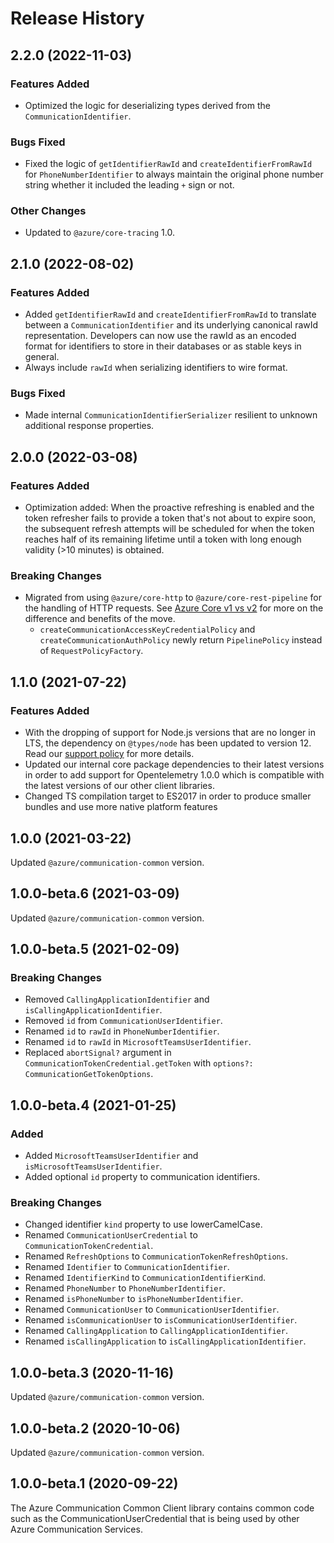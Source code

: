 # Release History

## 2.2.0 (2022-11-03)

### Features Added

- Optimized the logic for deserializing types derived from the `CommunicationIdentifier`.

### Bugs Fixed

- Fixed the logic of `getIdentifierRawId` and `createIdentifierFromRawId` for `PhoneNumberIdentifier` to always maintain the original phone number string whether it included the leading `+` sign or not.

### Other Changes

- Updated to `@azure/core-tracing` 1.0.

## 2.1.0 (2022-08-02)

### Features Added

- Added `getIdentifierRawId` and `createIdentifierFromRawId` to translate between a `CommunicationIdentifier` and its underlying canonical rawId representation. Developers can now use the rawId as an encoded format for identifiers to store in their databases or as stable keys in general.
- Always include `rawId` when serializing identifiers to wire format.

### Bugs Fixed

- Made internal `CommunicationIdentifierSerializer` resilient to unknown additional response properties.

## 2.0.0 (2022-03-08)

### Features Added

- Optimization added: When the proactive refreshing is enabled and the token refresher fails to provide a token that's not about to expire soon, the subsequent refresh attempts will be scheduled for when the token reaches half of its remaining lifetime until a token with long enough validity (>10 minutes) is obtained.

### Breaking Changes

- Migrated from using `@azure/core-http` to `@azure/core-rest-pipeline` for the handling of HTTP requests. See [Azure Core v1 vs v2](https://github.com/Azure/azure-sdk-for-js/blob/main/sdk/core/core-rest-pipeline/documentation/core2.md) for more on the difference and benefits of the move.
  - `createCommunicationAccessKeyCredentialPolicy` and `createCommunicationAuthPolicy` newly return `PipelinePolicy` instead of `RequestPolicyFactory`.

## 1.1.0 (2021-07-22)

### Features Added

- With the dropping of support for Node.js versions that are no longer in LTS, the dependency on `@types/node` has been updated to version 12. Read our [support policy](https://github.com/Azure/azure-sdk-for-js/blob/main/SUPPORT.md) for more details.
- Updated our internal core package dependencies to their latest versions in order to add support for Opentelemetry 1.0.0 which is compatible with the latest versions of our other client libraries.
- Changed TS compilation target to ES2017 in order to produce smaller bundles and use more native platform features

## 1.0.0 (2021-03-22)

Updated `@azure/communication-common` version.

## 1.0.0-beta.6 (2021-03-09)

Updated `@azure/communication-common` version.

## 1.0.0-beta.5 (2021-02-09)

### Breaking Changes

- Removed `CallingApplicationIdentifier` and `isCallingApplicationIdentifier`.
- Removed `id` from `CommunicationUserIdentifier`.
- Renamed `id` to `rawId` in `PhoneNumberIdentifier`.
- Renamed `id` to `rawId` in `MicrosoftTeamsUserIdentifier`.
- Replaced `abortSignal?` argument in `CommunicationTokenCredential.getToken` with `options?: CommunicationGetTokenOptions`.

## 1.0.0-beta.4 (2021-01-25)

### Added

- Added `MicrosoftTeamsUserIdentifier` and `isMicrosoftTeamsUserIdentifier`.
- Added optional `id` property to communication identifiers.

### Breaking Changes

- Changed identifier `kind` property to use lowerCamelCase.
- Renamed `CommunicationUserCredential` to `CommunicationTokenCredential`.
- Renamed `RefreshOptions` to `CommunicationTokenRefreshOptions`.
- Renamed `Identifier` to `CommunicationIdentifier`.
- Renamed `IdentifierKind` to `CommunicationIdentifierKind`.
- Renamed `PhoneNumber` to `PhoneNumberIdentifier`.
- Renamed `isPhoneNumber` to `isPhoneNumberIdentifier`.
- Renamed `CommunicationUser` to `CommunicationUserIdentifier`.
- Renamed `isCommunicationUser` to `isCommunicationUserIdentifier`.
- Renamed `CallingApplication` to `CallingApplicationIdentifier`.
- Renamed `isCallingApplication` to `isCallingApplicationIdentifier`.

## 1.0.0-beta.3 (2020-11-16)

Updated `@azure/communication-common` version.

## 1.0.0-beta.2 (2020-10-06)

Updated `@azure/communication-common` version.

## 1.0.0-beta.1 (2020-09-22)

The Azure Communication Common Client library contains common code such as the CommunicationUserCredential that is being used by other Azure Communication Services.
